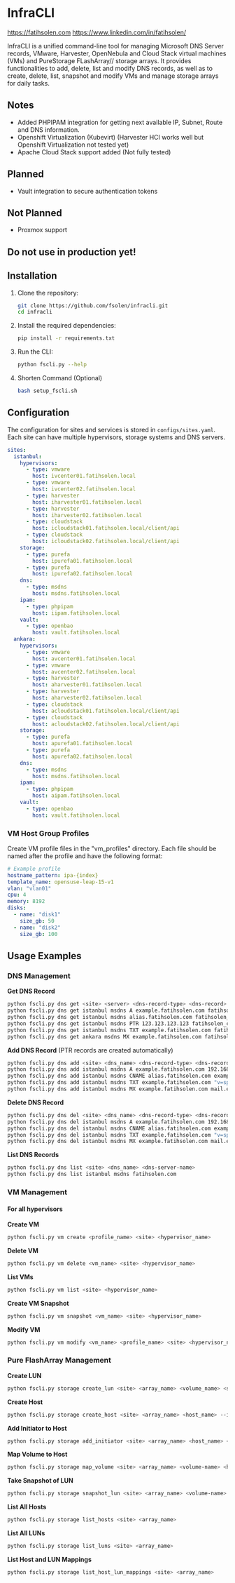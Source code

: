 # InfraCLI
https://fatihsolen.com
https://www.linkedin.com/in/fatihsolen/

InfraCLI is a unified command-line tool for managing Microsoft DNS Server records, VMware, Harvester, OpenNebula and Cloud Stack virtual machines (VMs) and PureStorage FLashArray// storage arrays. It provides functionalities to add, delete, list and modify DNS records, as well as to create, delete, list, snapshot and modify VMs and manage storage arrays for daily tasks. 

## Notes
* Added PHPIPAM integration for getting next available IP, Subnet, Route and DNS information.
* Openshift Virtualization (Kubevirt) (Harvester HCI works well but Openshift Virtualization not tested yet)
* Apache Cloud Stack support added (Not fully tested)

## Planned
* Vault integration to secure authentication tokens

## Not Planned
* Proxmox support

##  Do not use in production yet! 

## Installation

1. Clone the repository:
	```sh
	git clone https://github.com/fsolen/infracli.git
	cd infracli
	```

2. Install the required dependencies:
	```sh
	pip install -r requirements.txt
	```

3. Run the CLI:
	```sh
	python fscli.py --help
	```

4. Shorten Command (Optional)
	```sh
	bash setup_fscli.sh
	```

## Configuration

The configuration for sites and services is stored in `configs/sites.yaml`. Each site can have multiple hypervisors, storage systems and DNS servers.

```yaml
sites:
  istanbul:
    hypervisors:
      - type: vmware
        host: ivcenter01.fatihsolen.local
      - type: vmware
        host: ivcenter02.fatihsolen.local
      - type: harvester
        host: iharvester01.fatihsolen.local
      - type: harvester
        host: iharvester02.fatihsolen.local
      - type: cloudstack
        host: icloudstack01.fatihsolen.local/client/api
      - type: cloudstack
        host: icloudstack02.fatihsolen.local/client/api
    storage:
      - type: purefa
        host: ipurefa01.fatihsolen.local
      - type: purefa
        host: ipurefa02.fatihsolen.local
    dns:
      - type: msdns
        host: msdns.fatihsolen.local
    ipam:
      - type: phpipam
        host: iipam.fatihsolen.local
    vault:
      - type: openbao
        host: vault.fatihsolen.local
  ankara:
    hypervisors:
      - type: vmware
        host: avcenter01.fatihsolen.local
      - type: vmware
        host: avcenter02.fatihsolen.local
      - type: harvester
        host: aharvester01.fatihsolen.local
      - type: harvester
        host: aharvester02.fatihsolen.local
      - type: cloudstack
        host: acloudstack01.fatihsolen.local/client/api
      - type: cloudstack
        host: acloudstack02.fatihsolen.local/client/api
    storage:
      - type: purefa
        host: apurefa01.fatihsolen.local
      - type: purefa
        host: apurefa02.fatihsolen.local
    dns:
      - type: msdns
        host: msdns.fatihsolen.local
    ipam:
      - type: phpipam
        host: aipam.fatihsolen.local
    vault:
      - type: openbao
        host: vault.fatihsolen.local
```

### VM Host Group Profiles

Create VM profile files in the "vm_profiles" directory. Each file should be named after the profile and have the following format:
```yaml
# Example profile
hostname_pattern: ipa-{index}
template_name: opensuse-leap-15-v1
vlan: "vlan01"
cpu: 4
memory: 8192
disks:
  - name: "disk1"
    size_gb: 50
  - name: "disk2"
    size_gb: 100
```

## Usage Examples

### DNS Management

**Get DNS Record**
```sh
python fscli.py dns get <site> <server> <dns-record-type> <dns-record> <dns-server-name>
python fscli.py dns get istanbul msdns A example.fatihsolen.com fatihsolen_com
python fscli.py dns get istanbul msdns alias.fatihsolen.com fatihsolen_com
python fscli.py dns get istanbul msdns PTR 123.123.123.123 fatihsolen_com
python fscli.py dns get istanbul msdns TXT example.fatihsolen.com fatihsolen_com
python fscli.py dns get ankara msdns MX example.fatihsolen.com fatihsolen_com
```

**Add DNS Record** (PTR records are created automatically)
```sh
python fscli.py dns add <site> <dns_name> <dns-record-type> <dns-record> <record-value> [ttl-value] [priority(only for MX records)] <dns-server-name>
python fscli.py dns add istanbul msdns A example.fatihsolen.com 192.168.1.1 --ttl 3600 fatihsolen_com
python fscli.py dns add istanbul msdns CNAME alias.fatihsolen.com example.fatihsolen.com --ttl 3600 fatihsolen_com
python fscli.py dns add istanbul msdns TXT example.fatihsolen.com "v=spf1 include:fatihsolen.com ~all" --ttl 3600 fatihsolen_com
python fscli.py dns add istanbul msdns MX example.fatihsolen.com mail.example.com --ttl 3600 --priority 10 fatihsolen_com
```

**Delete DNS Record**
```sh
python fscli.py dns del <site> <dns_name> <dns-record-type> <dns-record> <record-value> <dns-server-name>
python fscli.py dns del istanbul msdns A example.fatihsolen.com 192.168.1.1 fatihsolen_com
python fscli.py dns del istanbul msdns CNAME alias.fatihsolen.com example.fatihsolen.com fatihsolen_com
python fscli.py dns del istanbul msdns TXT example.fatihsolen.com "v=spf1 include:example.com ~all" fatihsolen_com
python fscli.py dns del istanbul msdns MX example.fatihsolen.com mail.example.com fatihsolen_com
```

**List DNS Records**
```sh
python fscli.py dns list <site> <dns_name> <dns-server-name>
python fscli.py dns list istanbul msdns fatihsolen.com
```

### VM Management

#### For all hypervisors

**Create VM**
```sh
python fscli.py vm create <profile_name> <site> <hypervisor_name>
```

**Delete VM**
```sh
python fscli.py vm delete <vm_name> <site> <hypervisor_name>
```

**List VMs**
```sh
python fscli.py vm list <site> <hypervisor_name>
```

**Create VM Snapshot**
```sh
python fscli.py vm snapshot <vm_name> <site> <hypervisor_name>
```

**Modify VM**
```sh
python fscli.py vm modify <vm_name> <profile_name> <site> <hypervisor_name>
```

### Pure FlashArray Management

**Create LUN**
```sh
python fscli.py storage create_lun <site> <array_name> <volume_name> <size>
```

**Create Host**
```sh
python fscli.py storage create_host <site> <array_name> <host_name> --iqn <iqn> --wwns <wwn1> <wwn2>
```

**Add Initiator to Host**
```sh
python fscli.py storage add_initiator <site> <array_name> <host_name> <initiator_name> <initiator_type>
```

**Map Volume to Host**
```sh
python fscli.py storage map_volume <site> <array_name> <volume-name> <host_name>
```

**Take Snapshot of LUN**
```sh
python fscli.py storage snapshot_lun <site> <array_name> <volume-name> <snapshot-name>
```

**List All Hosts**
```sh
python fscli.py storage list_hosts <site> <array_name>
```

**List All LUNs**
```sh
python fscli.py storage list_luns <site> <array_name>
```

**List Host and LUN Mappings**
```sh
python fscli.py storage list_host_lun_mappings <site> <array_name>
```
